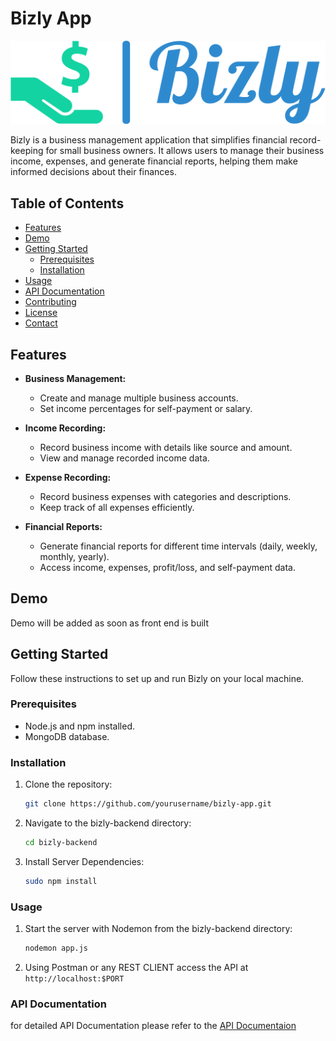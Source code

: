 # Bizly App

![Bizly App Logo](bizly-logo.png)

Bizly is a business management application that simplifies financial record-keeping for small business owners. It allows users to manage their business income, expenses, and generate financial reports, helping them make informed decisions about their finances.

## Table of Contents

- [Features](#features)
- [Demo](#demo)
- [Getting Started](#getting-started)
  - [Prerequisites](#prerequisites)
  - [Installation](#installation)
- [Usage](#usage)
- [API Documentation](#api-documentation)
- [Contributing](#contributing)
- [License](#license)
- [Contact](#contact)

## Features

- **Business Management:**
  - Create and manage multiple business accounts.
  - Set income percentages for self-payment or salary.

- **Income Recording:**
  - Record business income with details like source and amount.
  - View and manage recorded income data.

- **Expense Recording:**
  - Record business expenses with categories and descriptions.
  - Keep track of all expenses efficiently.

- **Financial Reports:**
  - Generate financial reports for different time intervals (daily, weekly, monthly, yearly).
  - Access income, expenses, profit/loss, and self-payment data.


## Demo

Demo will be added as soon as front end is built
## Getting Started

Follow these instructions to set up and run Bizly on your local machine.

### Prerequisites

- Node.js and npm installed.
- MongoDB database.

### Installation

1. Clone the repository:

   ```sh
   git clone https://github.com/yourusername/bizly-app.git

2. Navigate to the bizly-backend directory:

   ```sh
   cd bizly-backend

3. Install Server Dependencies:

   ```sh
   sudo npm install

### Usage

1. Start the server with Nodemon from the bizly-backend directory:

    ```sh
    nodemon app.js

2.  Using Postman or any REST CLIENT access the API at `http://localhost:$PORT`

### API Documentation
for detailed API Documentation please refer to the [API Documentaion](#https://github.com/cgrade/Bizly/tree/main/bizly-backend#bizly-app-api-documentation)